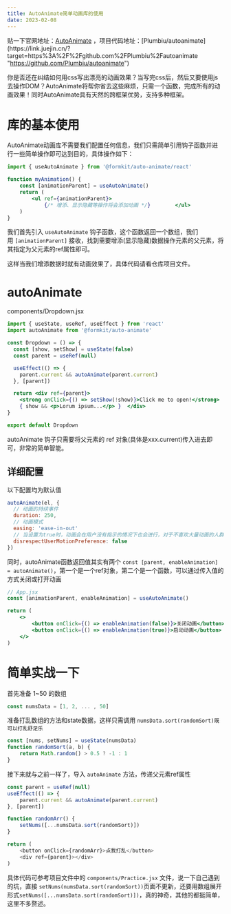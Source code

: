 ```yaml
---
title: AutoAnimate简单动画库的使用
date: 2023-02-08
---
```


贴一下官网地址：[AutoAnimate](https://link.juejin.cn/?target=https%3A%2F%2Fauto-animate.formkit.com%2F "https://auto-animate.formkit.com/") ，项目代码地址：[Plumbiu/autoanimate](https://link.juejin.cn/?target=https%3A%2F%2Fgithub.com%2FPlumbiu%2Fautoanimate "https://github.com/Plumbiu/autoanimate")

你是否还在纠结如何用css写出漂亮的动画效果？当写完css后，然后又要使用js去操作DOM？AutoAnimate将帮你省去这些麻烦，只需一个函数，完成所有的动画效果！同时AutoAnimate具有天然的跨框架优势，支持多种框架。

# 库的基本使用

AutoAnimate动画库不需要我们配置任何信息，我们只需简单引用钩子函数并进行一些简单操作即可达到目的，具体操作如下：

```jsx
import { useAutoAnimate } from '@formkit/auto-animate/react'

function myAnimation() {
    const [animationParent] = useAutoAnimate()
    return (
        <ul ref={animationParent}>
            {/* 增添、显示隐藏等操作将会添加动画 */}        </ul>
    )
}
```

我们首先引入 `useAutoAnimate` 钩子函数，这个函数返回一个数组，我们用 `[animationParent]` 接收，找到需要增添(显示隐藏)数据操作元素的父元素，将其指定为父元素的ref属性即可。

这样当我们增添数据时就有动画效果了，具体代码请看仓库项目文件。

# autoAnimate

components/Dropdown.jsx

```jsx
import { useState, useRef, useEffect } from 'react'
import autoAnimate from '@formkit/auto-animate'

const Dropdown = () => {
  const [show, setShow] = useState(false)
  const parent = useRef(null)

  useEffect(() => {
    parent.current && autoAnimate(parent.current)
  }, [parent])

  return <div ref={parent}>
    <strong onClick={() => setShow(!show)}>Click me to open!</strong>
    { show && <p>Lorum ipsum...</p> }  </div>
}

export default Dropdown
```

autoAnimate 钩子只需要将父元素的 ref 对象(具体是xxx.current)传入进去即可，非常的简单智能。

## 详细配置

以下配置均为默认值

```javascript
autoAnimate(el, {
  // 动画的持续事件
  duration: 250,
  // 动画模式
  easing: 'ease-in-out'
  // 当设置为true时，动画会在用户没有指示的情况下也会进行，对于不喜欢大量动画的人群，最好关掉
  disrespectUserMotionPreference: false
})
```

同时，autoAnimate函数返回值其实有两个 `const [parent, enableAnimation] = autoAnimate()`，第一个是一个ref对象，第二个是一个函数，可以通过传入值的方式关闭或打开动画

```jsx
// App.jsx
const [animationParent, enableAnimation] = useAutoAnimate()

return (
    <>
        <button onClick={() => enableAnimation(false)}>关闭动画</button>
        <button onClick={() => enableAnimation(true)}>启动动画</button>
    </>
)
```

# 简单实战一下

首先准备 1~50 的数组

```javascript
const numsData = [1, 2, ... , 50]
```

准备打乱数组的方法和state数据，这样只需调用 `numsData.sort(randomSort)既可以打乱舒足乐`

```jsx
const [nums, setNums] = useState(numsData)
function randomSort(a, b) {
    return Math.random() > 0.5 ? -1 : 1
}
```

接下来就与之前一样了，导入 `autoAnimate` 方法，传递父元素ref属性

```javascript
const parent = useRef(null)
useEffect(() => {
    parent.current && autoAnimate(parent.current)
}, [parent])

function randomArr() {
    setNums([...numsData.sort(randomSort)])
}

return (
    <button onClick={randomArr}>点我打乱</button>
    <div ref={parent}></div>
)
```

具体代码可参考项目文件中的 `components/Practice.jsx` 文件，说一下自己遇到的坑，直接 `setNums(numsData.sort(randomSort))`页面不更新，还要用数组展开形式`setNums([...numsData.sort(randomSort)])`，真的神奇，其他的都挺简单，这里不多赘述。
